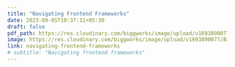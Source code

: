 ```yaml
---
title: "Navigating Frontend Frameworks"
date: 2023-09-05T10:37:11+05:30
draft: false
pdf_path: https://res.cloudinary.com/biggworks/image/upload/v1693890077/Biggworks%20PDF%20of%20Blogs/Frontend_Frameworks_React__Angular__or_Vue_ucrwjn.pdf#toolbar=0
image: https://res.cloudinary.com/biggworks/image/upload/v1693890077/Biggworks%20PDF%20of%20Blogs/Frontend_Frameworks_React__Angular__or_Vue_ucrwjn.png
link: navigating-frontend-frameworks
# subtitle: "Navigating frontend frameworks"
---
```


